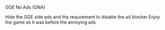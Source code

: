 GGE No Ads (GNA)

Hide the GGE side ads and the requirement to disable the ad blocker
Enjoy the game as it was before the annoying ads
